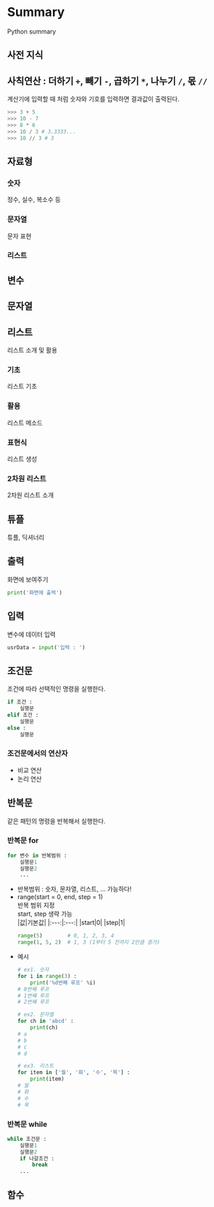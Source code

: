 # Summary
Python summary

## 사전 지식


## 사칙연산 : 더하기 `+`, 빼기 `-`, 곱하기 `*`, 나누기 `/`, 몫 `//`
계산기에 입력할 때 처럼 숫자와 기호를 입력하면 결과값이 출력된다.   
```python
>>> 3 + 5
>>> 10 - 7
>>> 8 * 6
>>> 10 / 3 # 3.3333...
>>> 10 // 3 # 3
```

## 자료형

### 숫자
정수, 실수, 복소수 등

### 문자열
문자 표현

### 리스트


## 변수


## 문자열


## 리스트
리스트 소개 및 활용

### 기초
리스트 기초

### 활용
리스트 메소드

### 표현식
리스트 생성

### 2차원 리스트
2차원 리스트 소개


## 튜플
튜플, 딕셔너리


## 출력
화면에 보여주기
```python
print('화면에 출력')
```


## 입력
변수에 데이터 입력
```python
usrData = input('입력 : ')
```


## 조건문
조건에 따라 선택적인 명령을 실행한다.
```python
if 조건 :
    실행문
elif 조건 :
    실행문
else :
    실행문
```

### 조건문에서의 연산자
- 비교 연산
- 논리 연산


## 반복문
같은 패턴의 명령을 반복해서 실행한다.

### 반복문 for
```python
for 변수 in 반복범위 :
    실행문1
    실행문2
    ...
```
- 반복범위 : 숫자, 문자열, 리스트, ... 가능하다!
- range(start = 0, end, step = 1)   
반복 범위 지정  
start, step 생략 가능  
    |값|기본값|
    |:---:|:---:|
    |start|0|
    |step|1|
    ```python
    range(5)        # 0, 1, 2, 3, 4
    range(1, 5, 2)  # 1, 3 (1부터 5 전까지 2만큼 증가)
    ```
- 예시
    ```python
    # ex1. 숫자
    for i in range(3) :
        print('%d번째 루프' %i)
    # 0번째 루프
    # 1번째 루프
    # 2번째 루프

    # ex2. 문자열
    for ch in 'abcd' :
        print(ch)
    # a
    # b
    # c
    # d

    # ex3. 리스트
    for item in ['월', '화', '수', '목'] :
        print(item)
    # 월
    # 화
    # 수
    # 목
    ```

### 반복문 while
```python
while 조건문 :
    실행문1
    실행문2
    if 나갈조건 :
        break
    ...
```


## 함수




